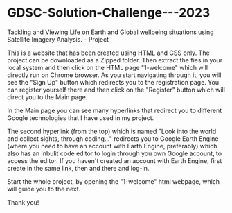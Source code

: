 # GDSC-Solution-Challenge---2023
Tackling and Viewing Life on Earth and Global wellbeing situations using Satellite Imagery Analysis. - Project

This is a website that has been created using HTML and CSS only. The project can be downloaded as a Zipped folder. Then extract the fies in your local system and then click on the HTML page "1-welcome" which will directly run on Chrome browser. 
As you start navigating thrpugh it, you will see the "Sign Up" button which redirects you to the registration page. You can register yourself there and then click on the "Register" button which will direct you to the Main page.

In the Main page you can see many hyperlinks that redirect you to different Google technologies that I have used in my project.

The second hyperlink (from the top) which is named "Look into the world and collect sights, through coding..." redirects you to Google Earth Engine (where you need to have an account with Earth Engine, preferably) which also has an inbulit code editor to login through you own Google account, to access the editor. If you haven't created an account with Earth Engine, first create in the same link, then and there and log-in.

Start the whole project, by opening the "1-welcome" html webpage, which will guide you to the next.

Thank you!
